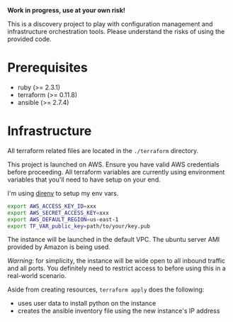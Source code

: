 **Work in progress, use at your own risk!**

This is a discovery project to play with configuration management and infrastructure orchestration tools. Please understand the risks of using the provided code.

# Prerequisites
- ruby (>= 2.3.1)
- terraform (>= 0.11.8)
- ansible (>= 2.7.4)

# Infrastructure

All terraform related files are located in the `./terraform` directory.

This project is launched on AWS. Ensure you have valid AWS credentials before proceeding. All terraform variables are currently using environment variables that you'll need to have setup on your end.

I'm using [direnv](https://direnv.net/) to setup my env vars.

```bash
export AWS_ACCESS_KEY_ID=xxx
export AWS_SECRET_ACCESS_KEY=xxx
export AWS_DEFAULT_REGION=us-east-1
export TF_VAR_public_key=path/to/your/key.pub
```

The instance will be launched in the default VPC. The ubuntu server AMI provided by Amazon is being used.

*Warning*: for simplicity, the instance will be wide open to all inbound traffic and all ports. You definitely need to restrict access to before using this in a real-world scenario.

Aside from creating resources, `terraform apply` does the following:

- uses user data to install python on the instance
- creates the ansible inventory file using the new instance's IP address
